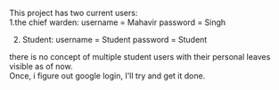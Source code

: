 This project has two current users:  
1.the chief warden:
  username = Mahavir
  password = Singh
  
2. Student:
username = Student
password = Student

there is no concept of multiple student users with their personal leaves visible as of now.  
Once, i figure out google login, I'll try and get it done.
